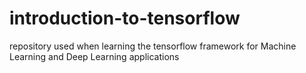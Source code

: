 # introduction-to-tensorflow
 repository used when learning the tensorflow framework for Machine Learning and Deep Learning applications

